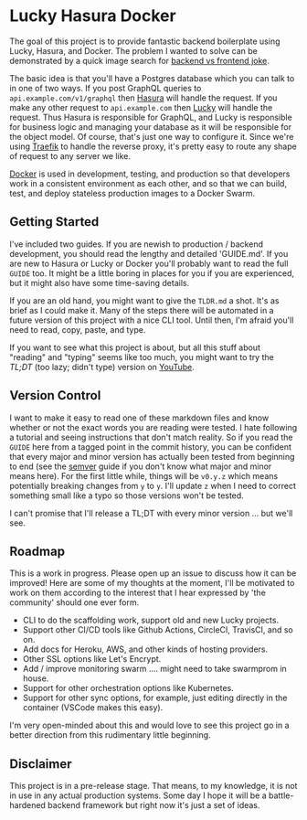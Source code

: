 # Lucky Hasura Docker

The goal of this project is to provide fantastic backend boilerplate using Lucky, Hasura, and Docker. The problem I wanted to solve can be demonstrated by a quick image search for [backend vs frontend joke](https://google.com/search?q=backend+vs+frontend+joke).

The basic idea is that you'll have a Postgres database which you can talk to in one of two ways. If you post GraphQL queries to `api.example.com/v1/graphql` then [Hasura](https://hasura.io/) will handle the request. If you make any other request to `api.example.com` then [Lucky](https://luckyframework.org/) will handle the request. Thus Hasura is responsible for GraphQL, and Lucky is responsible for business logic and managing your database as it will be responsible for the object model. Of course, that's just one way to configure it. Since we're using [Traefik](https://containo.us/traefik/) to handle the reverse proxy, it's pretty easy to route any shape of request to any server we like.

[Docker](https://www.docker.com/why-docker) is used in development, testing, and production so that developers work in a consistent environment as each other, and so that we can build, test, and deploy stateless production images to a Docker Swarm.

## Getting Started

I've included two guides. If you are newish to production / backend development, you should read the lengthy and detailed 'GUIDE.md'. If you are new to Hasura or Lucky or Docker you'll probably want to read the full `GUIDE` too. It might be a little boring in places for you if you are experienced, but it might also have some time-saving details.

If you are an old hand, you might want to give the `TLDR.md` a shot. It's as brief as I could make it. Many of the steps there will be automated in a future version of this project with a nice CLI tool. Until then, I'm afraid you'll need to read, copy, paste, and type.

If you want to see what this project is about, but all this stuff about "reading" and "typing" seems like too much, you might want to try the _TL;DT_ (too lazy; didn't type) version on [YouTube](https://www.youtube.com/watch?v=H2YpigiNxjs).

## Version Control

I want to make it easy to read one of these markdown files and know whether or not the exact words you are reading were tested. I hate following a tutorial and seeing instructions that don't match reality. So if you read the `GUIDE` here from a tagged point in the commit history, you can be confident that every major and minor version has actually been tested from beginning to end (see the [semver](https://semver.org/) guide if you don't know what major and minor means here). For the first little while, things will be `v0.y.z` which means potentially breaking changes from `y` to `y`. I'll update `z` when I need to correct something small like a typo so those versions won't be tested.

I can't promise that I'll release a TL;DT with every minor version ... but we'll see.

## Roadmap

This is a work in progress. Please open up an issue to discuss how it can be improved! Here are some of my thoughts at the moment, I'll be motivated to work on them according to the interest that I hear expressed by 'the community' should one ever form.

- CLI to do the scaffolding work, support old and new Lucky projects.
- Support other CI/CD tools like Github Actions, CircleCI, TravisCI, and so on.
- Add docs for Heroku, AWS, and other kinds of hosting providers.
- Other SSL options like Let's Encrypt.
- Add / improve monitoring swarm .... might need to take swarmprom in house.
- Support for other orchestration options like Kubernetes.
- Support for other sync options, for example, just editing directly in the container (VSCode makes this easy).

I'm very open-minded about this and would love to see this project go in a better direction from this rudimentary little beginning.

## Disclaimer

This project is in a pre-release stage. That means, to my knowledge, it is not in use in any actual production systems. Some day I hope it will be a battle-hardened backend framework but right now it's just a set of ideas.
